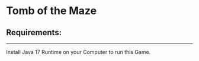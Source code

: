 # Tomb of the Maze

## Requirements:

-------------------------------------

Install Java 17 Runtime on your Computer to run this Game.
